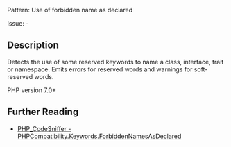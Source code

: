 Pattern: Use of forbidden name as declared

Issue: -

## Description

Detects the use of some reserved keywords to name a class, interface, trait or namespace. Emits errors for reserved words and warnings for soft-reserved words.

PHP version 7.0+

## Further Reading

* [PHP_CodeSniffer - PHPCompatibility.Keywords.ForbiddenNamesAsDeclared](https://github.com/PHPCompatibility/PHPCompatibility/tree/develop/PHPCompatibility/Sniffs/Keywords/ForbiddenNamesAsDeclaredSniff.php)
